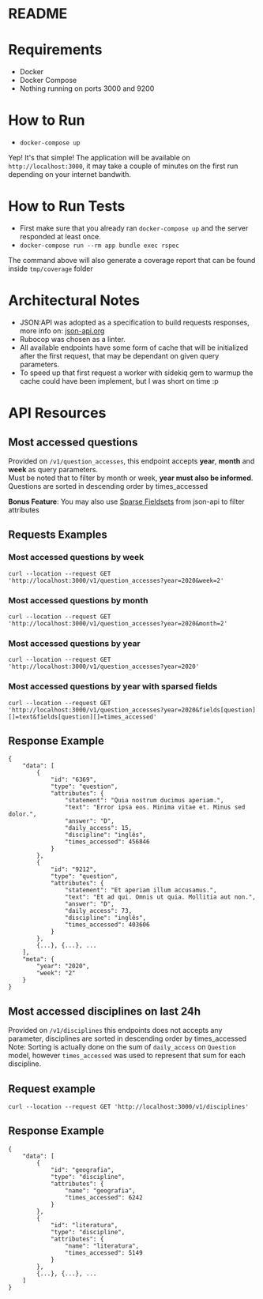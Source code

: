 # README

# Requirements
 - Docker
 - Docker Compose
 - Nothing running on ports 3000 and 9200

# How to Run
 - `docker-compose up`

Yep! It's that simple! The application will be available on `http://localhost:3000`, it may take a couple of minutes on the first run depending on your internet bandwith.

# How to Run Tests
 - First make sure that you already ran `docker-compose up` and the server responded at least once.
 - `docker-compose run --rm app bundle exec rspec`

The command above will also generate a coverage report that can be found inside `tmp/coverage` folder
 
# Architectural Notes
- JSON:API was adopted as a specification to build requests responses, more info on: [json-api.org](https://jsonapi.org/)  
- Rubocop was chosen as a linter.    
- All available endpoints have some form of cache that will be initialized after the first request, that may be dependant on given query parameters.  
- To speed up that first request a worker with sidekiq gem to warmup the cache could have been implement, but I was short on time :p

# API Resources

## Most accessed questions

Provided on `/v1/question_accesses`, this endpoint accepts **year**, **month** and **week** as query parameters.   
Must be noted that to filter by month or week, **year must also be informed**. Questions are sorted in descending order by times_accessed

**Bonus Feature**: You may also use [Sparse Fieldsets](https://jsonapi.org/format/#fetching-sparse-fieldsets) from json-api to filter attributes

## Requests Examples
### Most accessed questions by week
`curl --location --request GET 'http://localhost:3000/v1/question_accesses?year=2020&week=2'`

### Most accessed questions by month
`curl --location --request GET 'http://localhost:3000/v1/question_accesses?year=2020&month=2'`

### Most accessed questions by year
`curl --location --request GET 'http://localhost:3000/v1/question_accesses?year=2020'`

### Most accessed questions by year with sparsed fields
`curl --location --request GET 'http://localhost:3000/v1/question_accesses?year=2020&fields[question][]=text&fields[question][]=times_accessed'`
## Response Example
```
{
    "data": [
        {
            "id": "6369",
            "type": "question",
            "attributes": {
                "statement": "Quia nostrum ducimus aperiam.",
                "text": "Error ipsa eos. Minima vitae et. Minus sed dolor.",
                "answer": "D",
                "daily_access": 15,
                "discipline": "inglês",
                "times_accessed": 456846
            }
        },
        {
            "id": "9212",
            "type": "question",
            "attributes": {
                "statement": "Et aperiam illum accusamus.",
                "text": "Et ad qui. Omnis ut quia. Mollitia aut non.",
                "answer": "D",
                "daily_access": 73,
                "discipline": "inglês",
                "times_accessed": 403606
            }
        },
        {...}, {...}, ...
    ],
    "meta": {
        "year": "2020",
        "week": "2"
    }
}

```

## Most accessed disciplines on last 24h
Provided on `/v1/disciplines` this endpoints does not accepts any parameter, disciplines are sorted in descending order by times_accessed  
Note: Sorting is actually done on the sum of `daily_access` on `Question` model, however `times_accessed` was used to represent that sum for each discipline.

## Request example  
`curl --location --request GET 'http://localhost:3000/v1/disciplines'`

## Response Example

```
{
    "data": [
        {
            "id": "geografia",
            "type": "discipline",
            "attributes": {
                "name": "geografia",
                "times_accessed": 6242
            }
        },
        {
            "id": "literatura",
            "type": "discipline",
            "attributes": {
                "name": "literatura",
                "times_accessed": 5149
            }
        },
        {...}, {...}, ...
    ]
}
```